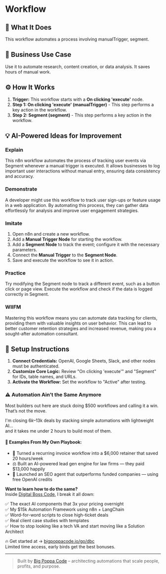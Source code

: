 # Workflow

## 🚀 What It Does
This workflow automates a process involving manualTrigger, segment.

## 💼 Business Use Case
Use it to automate research, content creation, or data analysis. It saves hours of manual work.

## ⚙️ How It Works
1.  **Trigger:** This workflow starts with a **On clicking 'execute'** node.
2. **Step 1: On clicking 'execute' (manualTrigger)** - This step performs a key action in the workflow.
3. **Step 2: Segment (segment)** - This step performs a key action in the workflow.

## 💡 AI-Powered Ideas for Improvement
### Explain
This n8n workflow automates the process of tracking user events via Segment whenever a manual trigger is executed. It allows businesses to log important user interactions without manual entry, ensuring data consistency and accuracy.

### Demonstrate
A developer might use this workflow to track user sign-ups or feature usage in a web application. By automating this process, they can gather data effortlessly for analysis and improve user engagement strategies.

### Imitate
1. Open n8n and create a new workflow.
2. Add a **Manual Trigger Node** for starting the workflow.
3. Add a **Segment Node** to track the event; configure it with the necessary parameters.
4. Connect the **Manual Trigger** to the **Segment Node**.
5. Save and execute the workflow to see it in action.

### Practice
Try modifying the Segment node to track a different event, such as a button click or page view. Execute the workflow and check if the data is logged correctly in Segment.

### WIIFM
Mastering this workflow means you can automate data tracking for clients, providing them with valuable insights on user behavior. This can lead to better customer retention strategies and increased revenue, making you a sought-after automation consultant.

## 🔧 Setup Instructions
1. **Connect Credentials:** OpenAI, Google Sheets, Slack, and other nodes must be authenticated.
2. **Customize Core Logic:** Review "On clicking 'execute'" and "Segment" for IDs, table names, and URLs.
3. **Activate the Workflow:** Set the workflow to "Active" after testing.

### ⚠️ Automation Ain’t the Same Anymore

Most builders out here are stuck doing $500 workflows and calling it a win.  
That’s not the move.  

I'm closing $6k–$13k deals by stacking simple automations with lightweight AI...  
and it takes me under 2 hours to build most of them.

#### 🧠 Examples From My Own Playbook:
- 🔁 Turned a recurring invoice workflow into a $6,000 retainer that saved 20 hours/week  
- ⚖️ Built an AI-powered lead gen engine for law firms — they paid $13,000 happily  
- 🚀 Launched an SEO agent that outperforms funded companies — using free OpenAI credits  

**Want to learn how to do the same?**  
Inside [Digital Boss Code](https://bigpoppacode.io/go/dbc), I break it all down:

✅ The exact AI components that 3x your pricing overnight  
✅ My $15k Automation Framework using n8n + LangChain  
✅ Word-for-word scripts to close high-ticket deals  
✅ Real client case studies with templates  
✅ How to stop looking like a tech VA and start moving like a Solution Architect  

🔥 Get started at → [bigpoppacode.io/go/dbc](https://bigpoppacode.io/go/dbc)  
Limited time access, early birds get the best bonuses.

---
> Built by [Big Poppa Code](https://bigpoppacode.io) – architecting automations that scale people, profits, and purpose.
